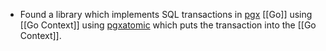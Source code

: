 - Found a library which implements SQL transactions in [pgx](https://github.com/jackc/pgx) [[Go]] using [[Go Context]] using [pgxatomic](https://github.com/ysomad/pgxatomic) which puts the transaction into the [[Go Context]].